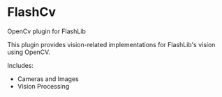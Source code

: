 # FlashCv
OpenCv plugin for FlashLib

This plugin provides vision-related implementations for FlashLib's vision using OpenCV.

Includes:
- Cameras and Images
- Vision Processing